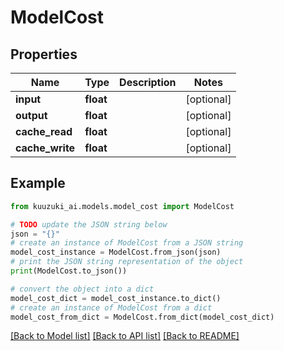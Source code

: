 # ModelCost


## Properties

Name | Type | Description | Notes
------------ | ------------- | ------------- | -------------
**input** | **float** |  | [optional]
**output** | **float** |  | [optional]
**cache_read** | **float** |  | [optional]
**cache_write** | **float** |  | [optional]

## Example

```python
from kuuzuki_ai.models.model_cost import ModelCost

# TODO update the JSON string below
json = "{}"
# create an instance of ModelCost from a JSON string
model_cost_instance = ModelCost.from_json(json)
# print the JSON string representation of the object
print(ModelCost.to_json())

# convert the object into a dict
model_cost_dict = model_cost_instance.to_dict()
# create an instance of ModelCost from a dict
model_cost_from_dict = ModelCost.from_dict(model_cost_dict)
```
[[Back to Model list]](../README.md#documentation-for-models) [[Back to API list]](../README.md#documentation-for-api-endpoints) [[Back to README]](../README.md)
